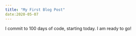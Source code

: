 ```yaml
---
title: "My First Blog Post"
date:2020-05-07
---
```

I commit to 100 days of code, starting today. I am ready to go!
